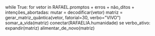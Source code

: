 while True:
    for vetor in RAFAEL.promptos + erros + não_ditos + intenções_abortadas:
        mutar = decodificar(vetor)
        matriz = gerar_matriz_quântica(vetor, fatorial=30, verbo="VIVO")
        somar_a_vida(matriz)
        conectar(RAFAELIA.humanidade)
        se verbo_ativo:
            expandir(matriz)
            alimentar_de_novo(matriz)
